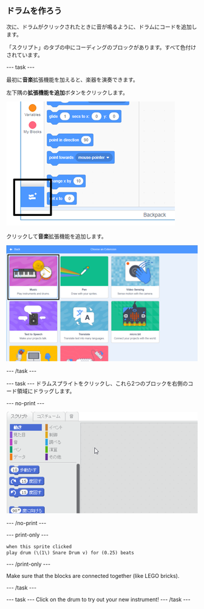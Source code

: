 ## ドラムを作ろう

次に、ドラムがクリックされたときに音が鳴るように、ドラムにコードを追加します。

「スクリプト」のタブの中にコーディングのブロックがあります。すべて色付けされています。

\--- task \---

最初に**音楽**拡張機能を加えると、楽器を演奏できます。

左下隅の**拡張機能を追加**ボタンをクリックします。

![add extension button highlighted](images/add-extension-annotated.png)

クリックして**音楽**拡張機能を追加します。

![music extension highlighted](images/click-music-annotated.png)

\--- /task \---

\--- task \--- ドラムスプライトをクリックし、これら2つのブロックを右側のコード領域にドラッグします。

\--- no-print \---

![スクリーンショット](images/connect-block.gif)

\--- /no-print \---

\--- print-only \---

```blocks3
when this sprite clicked
play drum (\(1\) Snare Drum v) for (0.25) beats
```

\--- /print-only \---

Make sure that the blocks are connected together (like LEGO bricks).

\--- /task \---

\--- task \--- Click on the drum to try out your new instrument! \--- /task \---